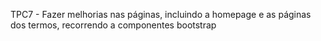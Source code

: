 TPC7 - Fazer melhorias nas páginas, incluindo a homepage e as páginas dos termos, recorrendo a componentes bootstrap